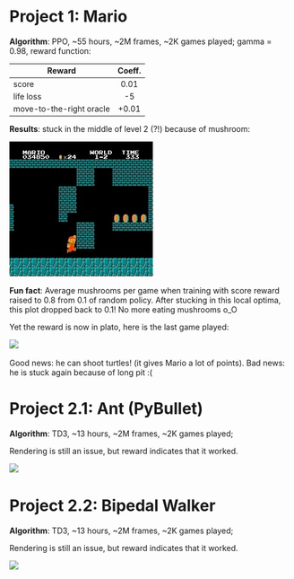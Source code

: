 # Project 1: Mario

**Algorithm**: PPO, ~55 hours, ~2M frames, ~2K games played; gamma = 0.98, reward function:

| Reward                   | Coeff. |
| -------------            |:------:|
| score                    | 0.01   |
| life loss                | -5     |
| move-to-the-right oracle | +0.01  |

**Results**: stuck in the middle of level 2 (?!) because of mushroom:

![](https://github.com/FortsAndMills/Lego-Reinforcement-Learning/blob/master/Demo%20Projects/results/Mario_stuck2.jpg)

**Fun fact**: Average mushrooms per game when training with score reward raised to 0.8 from 0.1 of random policy. After stucking in this local optima, this plot dropped back to 0.1! No more eating mushrooms o_O

Yet the reward is now in plato, here is the last game played:

![](https://github.com/FortsAndMills/Lego-Reinforcement-Learning/blob/master/Demo%20Projects/results/Mario%20PPO%20iter.%205000000.gif)

Good news: he can shoot turtles! (it gives Mario a lot of points). Bad news: he is stuck again  because of long pit :(

# Project 2.1: Ant (PyBullet)

**Algorithm**: TD3, ~13 hours, ~2M frames, ~2K games played;

Rendering is still an issue, but reward indicates that it worked.

![](https://github.com/FortsAndMills/Lego-Reinforcement-Learning/blob/master/Demo%20Projects/results/Ant.gif)

# Project 2.2: Bipedal Walker

**Algorithm**: TD3, ~13 hours, ~2M frames, ~2K games played;

Rendering is still an issue, but reward indicates that it worked.

![](https://github.com/FortsAndMills/Lego-Reinforcement-Learning/blob/master/Demo%20Projects/results/BipedalWalker.gif)
